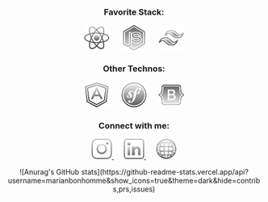 <h3 align="center">Favorite Stack:</h3>
<p align="center">
  <span style="margin: 10px;">
    <img src="assets/icons/react.svg" alt="react" width="50" height="50"/>
  </span>
  <span style="margin: 10px;">
    <img src="assets/icons/nodejs.svg" alt="nodejs" width="50" height="50"/>
  </span>
  <span style="margin: 10px;">
    <img src="assets/icons/tailwind.svg" alt="tailwindcss" width="50" height="50"/>
  </span>
</p>
<h3 align="center">Other Technos:</h3>
<p align="center">
  <span style="margin: 10px;">
    <img src="assets/icons/angular.svg" alt="angular" width="50" height="50"/>
  </span>
  <span style="margin: 10px;">
    <img src="assets/icons/symfony.svg" alt="symfony" width="50" height="50"/>
  </span>
  <span style="margin: 10px;">
    <img src="assets/icons/bootstrap.svg" alt="bootstrap" width="50" height="50"/>
  </span>
</p>
<h3 align="center">Connect with me:</h3>
<p align="center">
  <a href="https://www.instagram.com/marian.bnhm/" target="blank">
    <span style="margin: 10px;">
      <img src="assets/icons/instagram.svg" alt="instagram" width="40" height="40"/>
    </span>
  </a>
  <a href="https://www.linkedin.com/in/marian-bonhomme-developpeur-montpellier/" target="blank">
    <span style="margin: 10px;">
      <img src="assets/icons/linkedin.svg" alt="linkedin" width="40" height="40"/>
    </span>
  </a>
  <a href="https://studiosphere.netlify.app/" target="blank">
    <span style="margin: 10px;">
      <img src="assets/icons/www.png" alt="studio sphère" width="40" height="40"/>
    </span>
  </a>
</p>

<p align="center">
  ![Anurag's GitHub stats](https://github-readme-stats.vercel.app/api?username=marianbonhomme&show_icons=true&theme=dark&hide=contribs,prs,issues)
</p>
